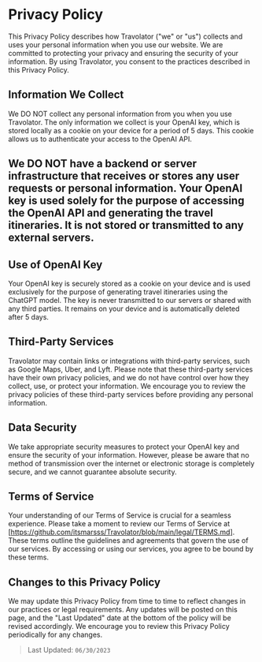 # Privacy Policy
This Privacy Policy describes how Travolator ("we" or "us") collects and uses your personal information when you use our website. We are committed to protecting your privacy and ensuring the security of your information. By using Travolator, you consent to the practices described in this Privacy Policy.

## Information We Collect
We DO NOT collect any personal information from you when you use Travolator. The only information we collect is your OpenAI key, which is stored locally as a cookie on your device for a period of 5 days. This cookie allows us to authenticate your access to the OpenAI API.

## We DO NOT have a backend or server infrastructure that receives or stores any user requests or personal information. Your OpenAI key is used solely for the purpose of accessing the OpenAI API and generating the travel itineraries. It is not stored or transmitted to any external servers.

## Use of OpenAI Key
Your OpenAI key is securely stored as a cookie on your device and is used exclusively for the purpose of generating travel itineraries using the ChatGPT model. The key is never transmitted to our servers or shared with any third parties. It remains on your device and is automatically deleted after 5 days.

## Third-Party Services
Travolator may contain links or integrations with third-party services, such as Google Maps, Uber, and Lyft. Please note that these third-party services have their own privacy policies, and we do not have control over how they collect, use, or protect your information. We encourage you to review the privacy policies of these third-party services before providing any personal information.

## Data Security
We take appropriate security measures to protect your OpenAI key and ensure the security of your information. However, please be aware that no method of transmission over the internet or electronic storage is completely secure, and we cannot guarantee absolute security.

## Terms of Service
Your understanding of our Terms of Service is crucial for a seamless experience. Please take a moment to review our Terms of Service at [https://github.com/itsmarsss/Travolator/blob/main/legal/TERMS.md]. These terms outline the guidelines and agreements that govern the use of our services. By accessing or using our services, you agree to be bound by these terms.

## Changes to this Privacy Policy
We may update this Privacy Policy from time to time to reflect changes in our practices or legal requirements. Any updates will be posted on this page, and the "Last Updated" date at the bottom of the policy will be revised accordingly. We encourage you to review this Privacy Policy periodically for any changes.

> Last Updated: `06/30/2023`